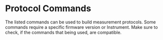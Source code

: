# Protocol Commands

The listed commands can be used to build measurement protocols. Some commands require a specific firmware version or Instrument. Make sure to check, if the commands that being used, are compatible.

